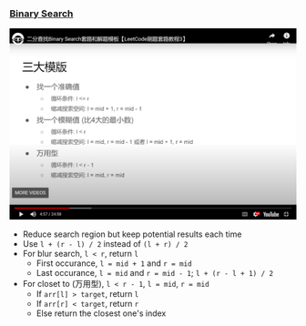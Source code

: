 ### [Binary Search](https://turingplanet.org/2020/06/20/%e4%ba%8c%e5%88%86%e6%9f%a5%e6%89%bebinary-search%e5%88%b7%e9%a2%98%e5%a5%97%e8%b7%af%e3%80%90leetcode%e5%88%b7%e9%a2%98%e5%a5%97%e8%b7%af%e6%95%99%e7%a8%8b3%e3%80%91/)
![template](./notes%20pic/binary%20search%20template.png)
- Reduce search region but keep potential results each time
- Use `l + (r - l) / 2` instead of `(l + r) / 2`
- For blur search, `l < r`, return `l`
    - First occurance, `l = mid + 1` and `r = mid`
    - Last occurance, `l = mid` and `r = mid - 1`; `l + (r - l + 1) / 2`
- For closet to (万用型), `l < r - 1`, `l = mid`, `r = mid`
    - If `arr[l] > target`, return `l`
    - If `arr[r] < target`, return `r`
    - Else return the closest one's index
